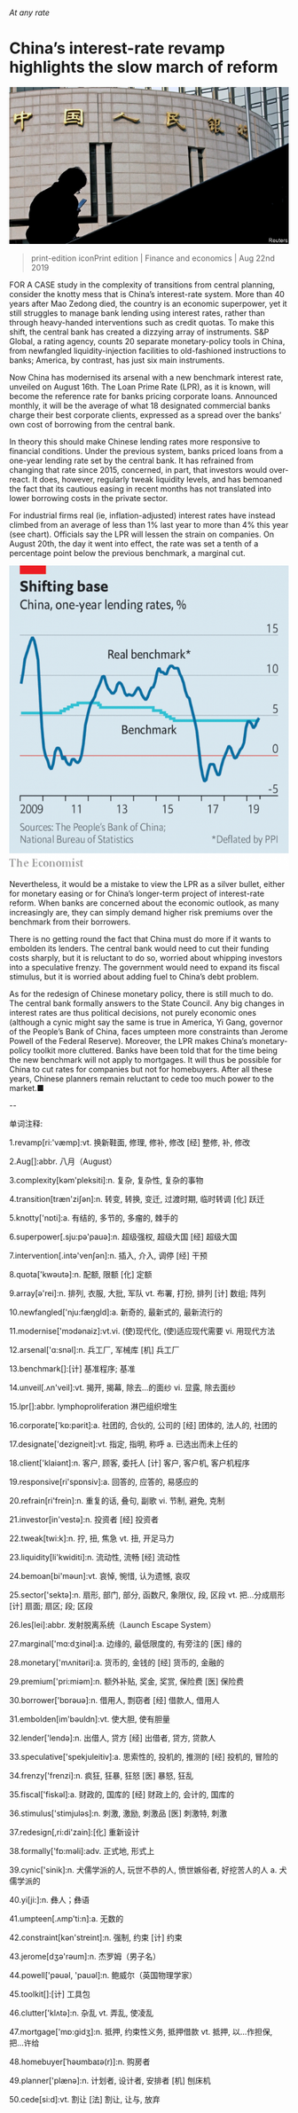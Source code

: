 ###### At any rate

# China’s interest-rate revamp highlights the slow march of reform 

![image](images/20190824_FNP501.jpg) 

> print-edition iconPrint edition | Finance and economics | Aug 22nd 2019 

FOR A CASE study in the complexity of transitions from central planning, consider the knotty mess that is China’s interest-rate system. More than 40 years after Mao Zedong died, the country is an economic superpower, yet it still struggles to manage bank lending using interest rates, rather than through heavy-handed interventions such as credit quotas. To make this shift, the central bank has created a dizzying array of instruments. S&P Global, a rating agency, counts 20 separate monetary-policy tools in China, from newfangled liquidity-injection facilities to old-fashioned instructions to banks; America, by contrast, has just six main instruments. 

Now China has modernised its arsenal with a new benchmark interest rate, unveiled on August 16th. The Loan Prime Rate (LPR), as it is known, will become the reference rate for banks pricing corporate loans. Announced monthly, it will be the average of what 18 designated commercial banks charge their best corporate clients, expressed as a spread over the banks’ own cost of borrowing from the central bank. 

In theory this should make Chinese lending rates more responsive to financial conditions. Under the previous system, banks priced loans from a one-year lending rate set by the central bank. It has refrained from changing that rate since 2015, concerned, in part, that investors would over-react. It does, however, regularly tweak liquidity levels, and has bemoaned the fact that its cautious easing in recent months has not translated into lower borrowing costs in the private sector. 

For industrial firms real (ie, inflation-adjusted) interest rates have instead climbed from an average of less than 1% last year to more than 4% this year (see chart). Officials say the LPR will lessen the strain on companies. On August 20th, the day it went into effect, the rate was set a tenth of a percentage point below the previous benchmark, a marginal cut. 

![image](images/20190824_FNC621.png) 

Nevertheless, it would be a mistake to view the LPR as a silver bullet, either for monetary easing or for China’s longer-term project of interest-rate reform. When banks are concerned about the economic outlook, as many increasingly are, they can simply demand higher risk premiums over the benchmark from their borrowers. 

There is no getting round the fact that China must do more if it wants to embolden its lenders. The central bank would need to cut their funding costs sharply, but it is reluctant to do so, worried about whipping investors into a speculative frenzy. The government would need to expand its fiscal stimulus, but it is worried about adding fuel to China’s debt problem. 

As for the redesign of Chinese monetary policy, there is still much to do. The central bank formally answers to the State Council. Any big changes in interest rates are thus political decisions, not purely economic ones (although a cynic might say the same is true in America, Yi Gang, governor of the People’s Bank of China, faces umpteen more constraints than Jerome Powell of the Federal Reserve). Moreover, the LPR makes China’s monetary-policy toolkit more cluttered. Banks have been told that for the time being the new benchmark will not apply to mortgages. It will thus be possible for China to cut rates for companies but not for homebuyers. After all these years, Chinese planners remain reluctant to cede too much power to the market.■ 

-- 

 单词注释:

1.revamp[ri:'væmp]:vt. 换新鞋面, 修理, 修补, 修改 [经] 整修, 补, 修改 

2.Aug[]:abbr. 八月（August） 

3.complexity[kәm'pleksiti]:n. 复杂, 复杂性, 复杂的事物 

4.transition[træn'ziʃәn]:n. 转变, 转换, 变迁, 过渡时期, 临时转调 [化] 跃迁 

5.knotty['nɒti]:a. 有结的, 多节的, 多瘤的, 棘手的 

6.superpower[.sju:pә'pauә]:n. 超级强权, 超级大国 [经] 超级大国 

7.intervention[.intә'venʃәn]:n. 插入, 介入, 调停 [经] 干预 

8.quota['kwәutә]:n. 配额, 限额 [化] 定额 

9.array[ә'rei]:n. 排列, 衣服, 大批, 军队 vt. 布署, 打扮, 排列 [计] 数组; 阵列 

10.newfangled['nju:fæŋgld]:a. 新奇的, 最新式的, 最新流行的 

11.modernise['mɔdәnaiz]:vt.vi. (使)现代化, (使)适应现代需要 vi. 用现代方法 

12.arsenal['ɑ:snәl]:n. 兵工厂, 军械库 [机] 兵工厂 

13.benchmark[]:[计] 基准程序; 基准 

14.unveil[.ʌn'veil]:vt. 揭开, 揭幕, 除去...的面纱 vi. 显露, 除去面纱 

15.lpr[]:abbr. lymphoproliferation 淋巴组织增生 

16.corporate['kɒ:pәrit]:a. 社团的, 合伙的, 公司的 [经] 团体的, 法人的, 社团的 

17.designate['dezigneit]:vt. 指定, 指明, 称呼 a. 已选出而未上任的 

18.client['klaiәnt]:n. 客户, 顾客, 委托人 [计] 客户, 客户机, 客户机程序 

19.responsive[ri'spɒnsiv]:a. 回答的, 应答的, 易感应的 

20.refrain[ri'frein]:n. 重复的话, 叠句, 副歌 vi. 节制, 避免, 克制 

21.investor[in'vestә]:n. 投资者 [经] 投资者 

22.tweak[twi:k]:n. 拧, 扭, 焦急 vt. 扭, 开足马力 

23.liquidity[li'kwiditi]:n. 流动性, 流畅 [经] 流动性 

24.bemoan[bi'mәun]:vt. 哀悼, 惋惜, 认为遗憾, 哀叹 

25.sector['sektә]:n. 扇形, 部门, 部分, 函数尺, 象限仪, 段, 区段 vt. 把...分成扇形 [计] 扇面; 扇区; 段; 区段 

26.les[lei]:abbr. 发射脱离系统（Launch Escape System） 

27.marginal['mɑ:dʒinәl]:a. 边缘的, 最低限度的, 有旁注的 [医] 缘的 

28.monetary['mʌnitәri]:a. 货币的, 金钱的 [经] 货币的, 金融的 

29.premium['pri:miәm]:n. 额外补贴, 奖金, 奖赏, 保险费 [医] 保险费 

30.borrower['bɒrәuә]:n. 借用人, 剽窃者 [经] 借款人, 借用人 

31.embolden[im'bәuldn]:vt. 使大胆, 使有胆量 

32.lender['lendә]:n. 出借人, 贷方 [经] 出借者, 贷方, 贷款人 

33.speculative['spekjuleitiv]:a. 思索性的, 投机的, 推测的 [经] 投机的, 冒险的 

34.frenzy['frenzi]:n. 疯狂, 狂暴, 狂怒 [医] 暴怒, 狂乱 

35.fiscal['fiskәl]:a. 财政的, 国库的 [经] 财政上的, 会计的, 国库的 

36.stimulus['stimjulәs]:n. 刺激, 激励, 刺激品 [医] 刺激特, 刺激 

37.redesign[,ri:di'zain]:[化] 重新设计 

38.formally['fɒ:mәli]:adv. 正式地, 形式上 

39.cynic['sinik]:n. 犬儒学派的人, 玩世不恭的人, 愤世嫉俗者, 好挖苦人的人 a. 犬儒学派的 

40.yi[ji:]:n. 彝人；彝语 

41.umpteen[.ʌmp'ti:n]:a. 无数的 

42.constraint[kәn'streint]:n. 强制, 约束 [计] 约束 

43.jerome[dʒә'rәum]:n. 杰罗姆（男子名） 

44.powell['pәuәl, 'pauәl]:n. 鲍威尔（英国物理学家） 

45.toolkit[]:[计] 工具包 

46.clutter['klʌtә]:n. 杂乱 vt. 弄乱, 使凌乱 

47.mortgage['mɒ:gidʒ]:n. 抵押, 约束性义务, 抵押借款 vt. 抵押, 以...作担保, 把...许给 

48.homebuyer[ˈhəʊmbaɪə(r)]:n. 购房者 

49.planner['plænә]:n. 计划者, 设计者, 安排者 [机] 刨床机 

50.cede[si:d]:vt. 割让 [法] 割让, 让与, 放弃 

